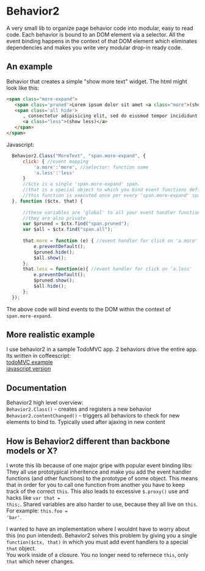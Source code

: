 Behavior2
=========

A very small lib to organize page behavior code into modular, easy to read code.
Each behavior is bound to an DOM element via a selector. 
All the event binding happens in the context of that DOM element which eliminates dependencies and makes you write very modular drop-in ready code.


An example
----------

Behavior that creates a simple "show more text" widget. The html might look like this:
```html
<span class="more-expand">
   <span class='pruned'>Lorem ipsum dolor sit amet <a class="more">(show more)</a></span>
   <span class='all hide'>
      , consectetur adipisicing elit, sed do eiusmod tempor incididunt ut labore et dolore magna aliqua.
      <a class="less">(show less)</a>
   </span>
</span>
```
Javascript:  
```js      
  Behavior2.Class("MoreText", "span.more-expand", { 
      click: { //event mapping
          'a.more':'more', //selector: function name
          'a.less':'less'
      }
      //$ctx is a single 'span.more-expand' span.
      //that is a special object to which you bind event functions defined above
      //this function is executed once per every 'span.more-expand' span
  }, function ($ctx, that) {
  
      //these variables are 'global' to all your event handler functions 
      //they are also private
      var $pruned = $ctx.find("span.pruned");
      var $all = $ctx.find("span.all");
  
      that.more = function (e) { //event handler for click on 'a.more'
          e.preventDefault();
          $pruned.hide();
          $all.show();
      };
      that.less = function(e){ //event handler for click on 'a.less'
          e.preventDefault();
          $pruned.show();
          $all.hide();
      };
  });
```    
The above code will bind events to the DOM within the context of `span.more-expand`. 

More realistic example
----------------------

I use behavior2 in a sample TodoMVC app. 2 behaviors drive the entire app. Its written in coffeescript:  
[todoMVC example](https://github.com/OpenMile/nunjucks-shared-templates/blob/master/public/js/todos.coffee)  
[javascript version](https://github.com/OpenMile/nunjucks-shared-templates/blob/master/public/js/todos.js)

Documentation
-------------

Behavior2 high level overview:  
`Behavior2.Class()` - creates and registers a new behavior  
`Behavior2.contentChanged()` - triggers all behaviors to check for new elements to bind to. Typically used after ajaxing in new content

How is Behavior2 different than backbone models or X?
-------

I wrote this lib because of one major gripe with popular event binding libs:  
They all use prototypical inheritence and make you add the event handler functions (and other functions) to the prototype of some object.
This means that in order for you to call one function from another you have to keep track of the correct <code>this</code>.
This also leads to excessive <code>$.proxy()</code> use and hacks like <code>var that = this;</code>. Shared variables are also harder to use,
because they all live on <code>this</code>. For example: <code>this.foo = 'bar'</code>.  

I wanted to have an implementation where I wouldnt have to worry about this (no pun intended). Behavior2 solves this problem
by giving you a single <code>function($ctx, that)</code> in which you must add event handlers to a special <code>that</code> object.   
You work inside of a closure. You no longer need to refernece <code>this</code>, only <code>that</code> which never changes.


    
